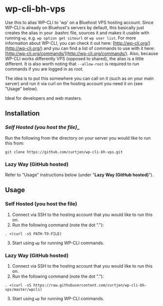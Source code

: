 wp-cli-bh-vps
=============

Use this to alias WP-CLI to 'wp' on a Bluehost VPS hosting account. Since WP-CLI is already on Bluehost's servers by default, this basically just creates the alias in your .bashrc file, sources it and makes it usable with running ```wp```, e.g. ```wp option get siteurl``` or ```wp user list```. For more information about WP-CLI, you can check it out here: [http://wp-cli.org/](http://wp-cli.org/) and you can find a list of commands to use with it here: [http://wp-cli.org/commands/](http://wp-cli.org/commands/). Also, because WP-CLI works differently VPS (opposed to shared), the alias is a little different. It is also worth noting that ```--allow-root``` is required to run commands if you are logged in as root.

The idea is to put this somewhere you can call on it (such as on your main server) and run it via curl on the hosting account you need it on (see "Usage" below).

Ideal for developers and web masters.

## Installation

### _Self Hosted (you host the file)__
Run the following from the directory on your server you would like to run this from:
```
git clone https://github.com/curtjen/wp-cli-bh-vps.git
```

### __Lazy Way (GitHub hosted)__
Refer to "Usage" instructions below (under "__Lazy Way (GitHub hosted)__").


## Usage

### __Self Hosted (you host the file)__
1. Connect via SSH to the hosting account that you would like to run this on.
2. Run the following command (note the dot "."):
```
. <(curl -sS PATH-TO-FILE)
```
3. Start using ```wp``` for running WP-CLI commands.

### __Lazy Way (GitHub hosted)__
1. Connect via SSH to the hosting account that you would like to run this on.
2. Run the following command (note the dot "."):
```
. <(curl -sS https://raw.githubusercontent.com/curtjen/wp-cli-bh-vps/master/wpcli)
```
3. Start using ```wp``` for running WP-CLI commands.

